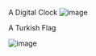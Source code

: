 A Digital Clock
![image](https://github.com/Gadaffi508/Visual-Programming/assets/121219831/7e4733de-c9af-4f1a-b666-ad7ecc9f8481)

A Turkish Flag

![image](https://github.com/Gadaffi508/Visual-Programming/assets/121219831/d96a9405-9f1d-4664-accb-ef2b868fc389)
